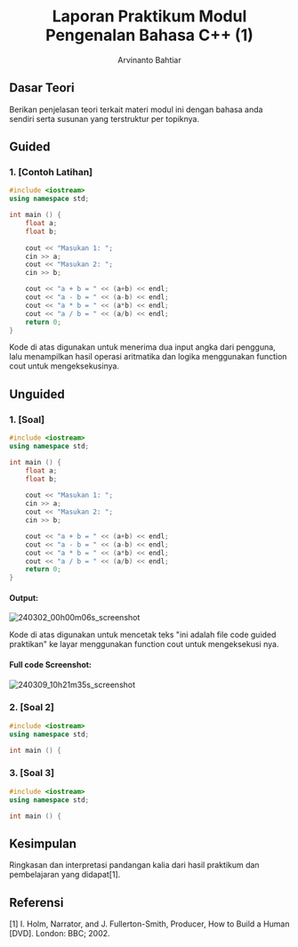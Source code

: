 # <h1 align="center">Laporan Praktikum Modul Pengenalan Bahasa C++ (1)</h1>
<p align="center">Arvinanto Bahtiar</p>

## Dasar Teori

Berikan penjelasan teori terkait materi modul ini dengan bahasa anda sendiri serta susunan yang terstruktur per topiknya.

## Guided 

### 1. [Contoh Latihan]

```C++
#include <iostream>
using namespace std;

int main () {
    float a;
    float b;
    
    cout << "Masukan 1: ";
    cin >> a;
    cout << "Masukan 2: ";
    cin >> b;

    cout << "a + b = " << (a+b) << endl;
    cout << "a - b = " << (a-b) << endl;
    cout << "a * b = " << (a*b) << endl;
    cout << "a / b = " << (a/b) << endl;
    return 0;
}
```
Kode di atas digunakan untuk menerima dua input angka dari pengguna, lalu menampilkan hasil operasi aritmatika dan logika menggunakan function cout untuk mengeksekusinya.

## Unguided 

### 1. [Soal]

```C++
#include <iostream>
using namespace std;

int main () {
    float a;
    float b;
    
    cout << "Masukan 1: ";
    cin >> a;
    cout << "Masukan 2: ";
    cin >> b;

    cout << "a + b = " << (a+b) << endl;
    cout << "a - b = " << (a-b) << endl;
    cout << "a * b = " << (a*b) << endl;
    cout << "a / b = " << (a/b) << endl;
    return 0;
}
```
#### Output:
![240302_00h00m06s_screenshot](https://github.com/suxeno/Struktur-Data-Assignment/assets/111122086/6d1727a8-fb77-4ecf-81ff-5de9386686b7)

Kode di atas digunakan untuk mencetak teks "ini adalah file code guided praktikan" ke layar menggunakan function cout untuk mengeksekusi nya.

#### Full code Screenshot:
![240309_10h21m35s_screenshot](https://github.com/suxeno/Struktur-Data-Assignment/assets/111122086/41e9641c-ad4e-4e50-9ca4-a0215e336b04)

### 2. [Soal 2]

```C++
#include <iostream>
using namespace std;

int main () {

```

### 3. [Soal 3]

```C++
#include <iostream>
using namespace std;

int main () {

```


## Kesimpulan
Ringkasan dan interpretasi pandangan kalia dari hasil praktikum dan pembelajaran yang didapat[1].

## Referensi
[1] I. Holm, Narrator, and J. Fullerton-Smith, Producer, How to Build a Human [DVD]. London: BBC; 2002.
